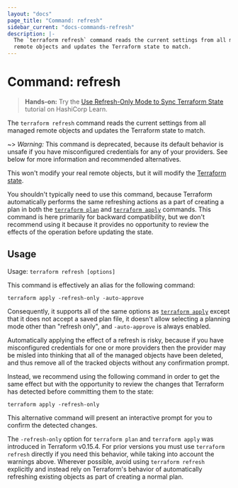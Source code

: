 ```yaml
---
layout: "docs"
page_title: "Command: refresh"
sidebar_current: "docs-commands-refresh"
description: |-
  The `terraform refresh` command reads the current settings from all managed
  remote objects and updates the Terraform state to match.
---
```


# Command: refresh

> **Hands-on:** Try the [Use Refresh-Only Mode to Sync Terraform State](https://learn.hashicorp.com/tutorials/terraform/refresh) tutorial on HashiCorp Learn.

The `terraform refresh` command reads the current settings from all managed
remote objects and updates the Terraform state to match.

~> *Warning:* This command is deprecated, because its default behavior is
unsafe if you have misconfigured credentials for any of your providers.
See below for more information and recommended alternatives.

This won't modify your real remote objects, but it will modify the
[Terraform state](/docs/language/state/).

You shouldn't typically need to use this command, because Terraform
automatically performs the same refreshing actions as a part of creating
a plan in both the
[`terraform plan`](./plan.html)
and
[`terraform apply`](./apply.html)
commands. This command is here primarily for backward compatibility, but
we don't recommend using it because it provides no opportunity to review
the effects of the operation before updating the state.

## Usage

Usage: `terraform refresh [options]`

This command is effectively an alias for the following command:

```
terraform apply -refresh-only -auto-approve
```

Consequently, it supports all of the same options as
[`terraform apply`](./apply.html) except that it does not accept a saved
plan file, it doesn't allow selecting a planning mode other than "refresh only",
and `-auto-approve` is always enabled.

Automatically applying the effect of a refresh is risky, because if you have
misconfigured credentials for one or more providers then the provider may
be misled into thinking that all of the managed objects have been deleted,
and thus remove all of the tracked objects without any confirmation prompt.

Instead, we recommend using the following command in order to get the same
effect but with the opportunity to review the changes that Terraform has
detected before committing them to the state:

```
terraform apply -refresh-only
```

This alternative command will present an interactive prompt for you to confirm
the detected changes.

The `-refresh-only` option for `terraform plan` and `terraform apply` was
introduced in Terraform v0.15.4. For prior versions you must use
`terraform refresh` directly if you need this behavior, while taking into
account the warnings above. Wherever possible, avoid using `terraform refresh`
explicitly and instead rely on Terraform's behavior of automatically refreshing
existing objects as part of creating a normal plan.
